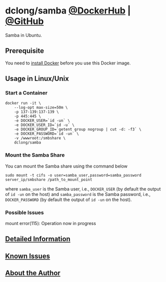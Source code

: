 # dclong/samba [@DockerHub](https://hub.docker.com/r/dclong/samba/) | [@GitHub](https://github.com/dclong/docker-samba)

Samba in Ubuntu. 

## Prerequisite
You need to [install Docker](http://www.legendu.net/en/blog/docker-installation/) before you use this Docker image.


## Usage in Linux/Unix

### Start a Container

```
docker run -it \
    --log-opt max-size=50m \
    -p 137-139:137-139 \
    -p 445:445 \
    -e DOCKER_USER=`id -un` \
    -e DOCKER_USER_ID=`id -u` \
    -e DOCKER_GROUP_ID=`getent group nogroup | cut -d: -f3` \
    -e DOCKER_PASSWORD=`id -un` \
    -v /wwwroot:/smbshare \
    dclong/samba
```

### Mount the Samba Share

You can mount the Samba share using the command below
```
sudo mount -t cifs -o user=samba_user,password=samba_password server_ip/smbshare /path_to_mount_point
```
where `samba_user` is the Samba user, i.e., `DOCKER_USER` (by default the output of `id -un` on the host)
and `samba_password` is the Samba password, i.e., `DOCKER_PASSWORD` (by default the output of `id -un` on the host).

### Possible Issues 

mount error(115): Operation now in progress

## [Detailed Information](http://www.legendu.net/en/blog/my-docker-images/#list-of-images-and-detailed-information) 

## [Known Issues](http://www.legendu.net/en/blog/my-docker-images/#known-issues)

## [About the Author](http://www.legendu.net/pages/about)
